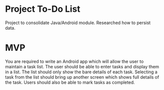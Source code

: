 # Project To-Do List

Project to consolidate Java/Android module. Researched how to persist data.

# MVP
You are required to write an Android app which will allow the user to maintain a task list. The user should be able to enter tasks and display them in a list. The list should only show the bare details of each task. Selecting a task from the list should bring up another screen which shows full details of the task. Users should also be able to mark tasks as completed.
